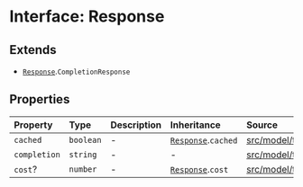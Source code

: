 # Interface: Response

## Extends

- [`Response`](../../Base/interfaces/Response.md).`CompletionResponse`

## Properties

| Property | Type | Description | Inheritance | Source |
| :------ | :------ | :------ | :------ | :------ |
| `cached` | `boolean` | - | [`Response`](../../Base/interfaces/Response.md).`cached` | [src/model/types.ts:36](https://github.com/dexaai/llm-tools/blob/1257af6/src/model/types.ts#L36) |
| `completion` | `string` | - | - | [src/model/types.ts:99](https://github.com/dexaai/llm-tools/blob/1257af6/src/model/types.ts#L99) |
| `cost`? | `number` | - | [`Response`](../../Base/interfaces/Response.md).`cost` | [src/model/types.ts:37](https://github.com/dexaai/llm-tools/blob/1257af6/src/model/types.ts#L37) |
